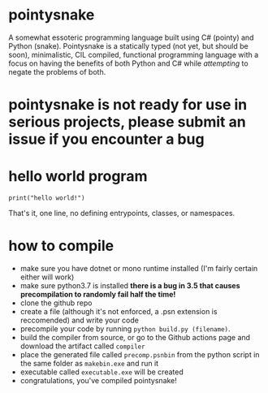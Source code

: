 # pointysnake
A somewhat essoteric programming language built using C# (pointy) and Python (snake).  Pointysnake is a statically typed (not yet, but should be soon), minimalistic, CIL compiled, functional programming language with a focus on having the benefits of both Python and C# while *attempting* to negate the problems of both.

# pointysnake is not ready for use in serious projects, please submit an issue if you encounter a bug

# hello world program
```
print("hello world!")
```

That's it, one line, no defining entrypoints, classes, or namespaces.

# how to compile

- make sure you have dotnet or mono runtime installed (I'm fairly certain either will work)
- make sure python3.7 is installed **there is a bug in 3.5 that causes precompilation to randomly fail half the time!**
- clone the github repo
- create a file (although it's not enforced, a .psn extension is reccomended) and write your code
- precompile your code by running `python build.py (filename)`.
- build the compiler from source, or go to the Github actions page and download the artifact called `compiler`
- place the generated file called `precomp.psnbin` from the python script in the same folder as `makebin.exe` and run it
- executable called `executable.exe` will be created
- congratulations, you've compiled pointysnake!